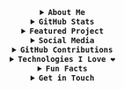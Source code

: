 <details align="center">
  <summary> <b> <samp> About Me </samp></b></summary>
  <samp>
    Hi there, I'm Zirmith! 👋

    I'm passionate about coding, gaming, and exploring new technologies. I love to create, learn, and contribute to open-source projects.
  </samp>
</details>

<details align="center">
  <summary> <b> <samp> GitHub Stats </samp></b></summary>
  <samp>
     <p align="center">
      <img align="center" src="https://github-readme-stats.vercel.app/api?username=Zirmith&show_icons=true&theme=dracula" alt="Zirmith" />
    </p>
    <br>
    [![Top Langs]
<p align="center">
      <img align="center" src="https://github-readme-stats.vercel.app/api?username=Zirmith&show_icons=true&theme=dracula" alt="Zirmith" />
    </p>
    
  </samp>
</details>

<details align="center">
  <summary> <b> <samp> Featured Project </samp></b></summary>
  <samp>
    🚀 Check out my recent project: [CivitaiAPI]
    <a href="https://github.com/Zirmith/CivitaiAPI">Linked</a>
  </samp>
</details>

<details align="center">
  <summary> <b> <samp> Social Media </samp></b></summary>
  <samp>
    Connect with me on:
     - [YouTube]
     <a href="https://www.youtube.com/channel/UC7kreUISW7F0ZJBK0gyhgHA">Channel</a>
     - [Steam]
     <a href="https://steamcommunity.com/profiles/76561198084228301/">Profile</a>
   
  </samp>
</details>

<details align="center">
  <summary> <b> <samp> GitHub Contributions </samp></b></summary>
  <samp>
    <p align="center">
      <img align="center" src="https://github-readme-streak-stats.herokuapp.com/?user=Zirmith" alt="Zirmith" />
    </p>
  </samp>
</details>

<details align="center">
  <summary> <b> <samp> Technologies I Love ❤️ </samp></b></summary>
  <samp>
    - Frontend: HTML, CSS, JavaScript, React
    - Backend: Node.js, Express
    - Databases: MongoDB, PostgreSQL
    - Game Development: Unity, Unreal Engine
    - DevOps: Docker, Kubernetes
    - Cloud: AWS, Azure
  </samp>
</details>

<details align="center">
  <summary> <b> <samp> Fun Facts </samp></b></summary>
  <samp>
    - 🎮 I'm a gaming enthusiast and a proud member of [Gamer's Club](https://www.gamersclub.com.br/)
    - 🌍 I enjoy exploring new places and cultures, both in real life and in virtual worlds.
    - 🚀 I believe in the power of technology to shape a better future.
  </samp>
</details>

<details align="center">
  <summary> <b> <samp> Get in Touch </samp></b></summary>
  <samp>
    Feel free to explore my repositories and reach out to me if you have any questions or want to collaborate on exciting projects!
  </samp>
</details>
